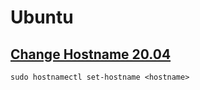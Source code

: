 # Ubuntu

## [Change Hostname 20.04](https://linuxize.com/post/how-to-change-hostname-on-ubuntu-20-04/)

```shell
sudo hostnamectl set-hostname <hostname>
```
